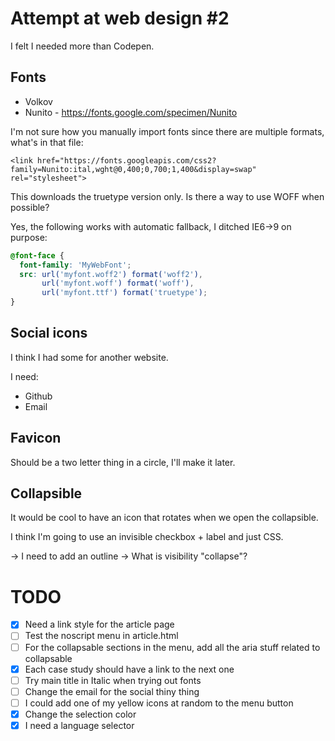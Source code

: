 # Attempt at web design #2
I felt I needed more than Codepen.

## Fonts
- Volkov
- Nunito - https://fonts.google.com/specimen/Nunito

I'm not sure how you manually import fonts since there are multiple formats, what's in that file:
```
<link href="https://fonts.googleapis.com/css2?family=Nunito:ital,wght@0,400;0,700;1,400&display=swap" rel="stylesheet"> 
```

This downloads the truetype version only. Is there a way to use WOFF when possible?

Yes, the following works with automatic fallback, I ditched IE6->9 on purpose:
```css
@font-face {
  font-family: 'MyWebFont';
  src: url('myfont.woff2') format('woff2'),
       url('myfont.woff') format('woff'),
       url('myfont.ttf') format('truetype');
}
```

## Social icons
I think I had some for another website.

I need:
- Github
- Email

## Favicon
Should be a two letter thing in a circle, I'll make it later.

## Collapsible
It would be cool to have an icon that rotates when we open the collapsible.

I think I'm going to use an invisible checkbox + label and just CSS.

-> I need to add an outline
-> What is visibility "collapse"?

# TODO
- [x] Need a link style for the article page
- [ ] Test the noscript menu in article.html
- [ ] For the collapsable sections in the menu, add all the aria stuff related to collapsable
- [x] Each case study should have a link to the next one
- [ ] Try main title in Italic when trying out fonts
- [ ] Change the email for the social thiny thing
- [ ] I could add one of my yellow icons at random to the menu button
- [x] Change the selection color
- [x] I need a language selector